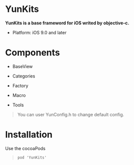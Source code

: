 # YunKits

**YunKits is a base frameword for iOS writed by objective-c.**

- Platform:  iOS 9.0 and later

# Components

- BaseView 

- Categories

- Factory

- Macro

- Tools

> You can user YunConfig.h to change default config.

# Installation

Use the cocoaPods

> `pod 'YunKits'`


